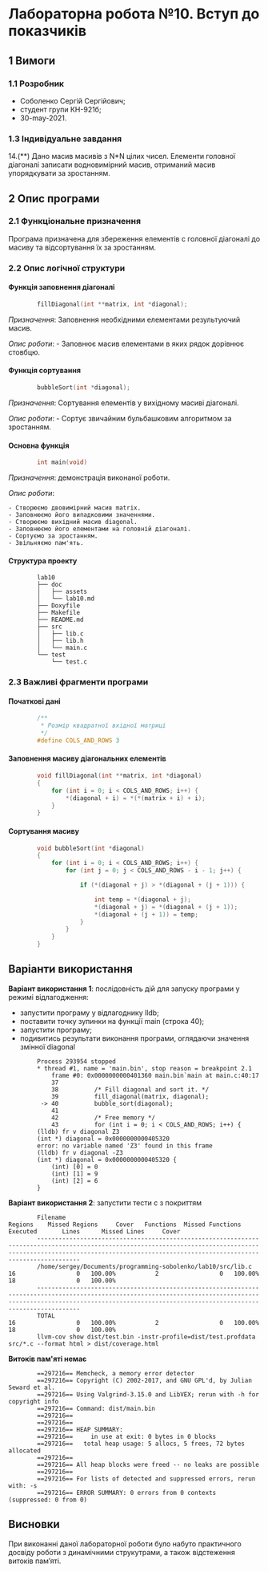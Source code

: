 # Лабораторна робота №10. Вступ до показчиків

## 1 Вимоги

### 1.1 Розробник

* Соболенко Cергій Сергійович;
* студент групи КН-921б;
* 30-may-2021.

### 1.3 Індивідуальне завдання

14.(**) Дано масив масивів з N*N цілих чисел. Елементи головної діагоналі записати водновимірний масив, отриманий масив упорядкувати за зростанням.

## 2 Опис програми

### 2.1 Функціональне призначення

Програма призначена для збереження елементів с головної діагоналі до масиву та відсортування їх
за зростанням.

### 2.2 Опис логічної структури

#### Функція заповнення діагоналі

```c
		fillDiagonal(int **matrix, int *diagonal);
```

*Призначення*: Заповнення необхідними елементами результуючий масив.

*Опис роботи*:
    - Заповнює масив елементами в яких рядок дорівнює стовбцю.

#### Функція сортування

```c
		bubbleSort(int *diagonal);
```

*Призначення*: Сортування елементів у вихідному масиві діагоналі.

*Опис роботи*: 
    - Сортує звичайним бульбашковим алгоритмом за зростанням.

#### Основна функція

```c
		int main(void)
```

*Призначення*: демонстрація виконаної роботи.

*Опис роботи*: 

    - Створюємо двовимірний масив matrix.
    - Заповнюємо його випадковими значеннями.
    - Створюємо вихідний масив diagonal.
    - Заповнюємо його елементами на головній діагоналі.
    - Сортуємо за зростанням.
    - Звільняємо пам'ять.

#### Структура проекту

```
        lab10
        ├── doc
        │   ├── assets
        │   └── lab10.md
        ├── Doxyfile
        ├── Makefile
        ├── README.md
        ├── src
        │   ├── lib.c
        │   ├── lib.h
        │   └── main.c
        └── test
            └── test.c

```

### 2.3 Важливі фрагменти програми

#### Початкові дані

```c
        /**
         * Розмір квадратної вхідної матриці
         */
        #define COLS_AND_ROWS 3
```

#### Заповнення масиву діагональних елементів

```c
        void fillDiagonal(int **matrix, int *diagonal)
        {
            for (int i = 0; i < COLS_AND_ROWS; i++) {
                *(diagonal + i) = *(*(matrix + i) + i);
            }
        }
```

#### Сортування масиву

```c
        void bubbleSort(int *diagonal)
        {
            for (int i = 0; i < COLS_AND_ROWS; i++) {
                for (int j = 0; j < COLS_AND_ROWS - i - 1; j++) {

                    if (*(diagonal + j) > *(diagonal + (j + 1))) {

                        int temp = *(diagonal + j);
                        *(diagonal + j) = *(diagonal + (j + 1));
                        *(diagonal + (j + 1)) = temp;
                    }
                }
            }
        }
```

## Варіанти використання

**Варіант використання 1**: послідовність дій для запуску програми у режимі відлагодження:

- запустити програму у відлагоднику lldb;
- поставити точку зупинки на функції main (строка 40);
- запустити програму;
- подивитись результати виконання програми, оглядаючи значення змінної diagonal

```
        Process 293954 stopped
        * thread #1, name = 'main.bin', stop reason = breakpoint 2.1
            frame #0: 0x0000000000401360 main.bin`main at main.c:40:17
            37  	
            38  	    /* Fill diagonal and sort it. */
            39  	    fill_diagonal(matrix, diagonal);
         -> 40  	    bubble_sort(diagonal);
            41  	
            42  	    /* Free memory */
            43  		for (int i = 0; i < COLS_AND_ROWS; i++) {
        (lldb) fr v diagonal Z3
        (int *) diagonal = 0x0000000000405320
        error: no variable named 'Z3' found in this frame
        (lldb) fr v diagonal -Z3
        (int *) diagonal = 0x0000000000405320 {
            (int) [0] = 0
            (int) [1] = 9
            (int) [2] = 6
        }
```
**Варіант використання 2**: запустити тести с з покриттям
```
        Filename                                                         Regions    Missed Regions     Cover   Functions  Missed Functions  Executed       Lines      Missed Lines     Cover
        ------------------------------------------------------------------------------------------------------------------------------------------------------------------------------------------------------------------------------
        /home/sergey/Documents/programming-sobolenko/lab10/src/lib.c          16                 0   100.00%           2                 0   100.00%          18                 0   100.00%
        ------------------------------------------------------------------------------------------------------------------------------------------------------------------------------------------------------------------------------
        TOTAL                                                                 16                 0   100.00%           2                 0   100.00%          18                 0   100.00%
        llvm-cov show dist/test.bin -instr-profile=dist/test.profdata src/*.c --format html > dist/coverage.html

```

**Витоків пам'яті немає**
```
        ==297216== Memcheck, a memory error detector
        ==297216== Copyright (C) 2002-2017, and GNU GPL'd, by Julian Seward et al.
        ==297216== Using Valgrind-3.15.0 and LibVEX; rerun with -h for copyright info
        ==297216== Command: dist/main.bin
        ==297216== 
        ==297216== 
        ==297216== HEAP SUMMARY:
        ==297216==     in use at exit: 0 bytes in 0 blocks
        ==297216==   total heap usage: 5 allocs, 5 frees, 72 bytes allocated
        ==297216== 
        ==297216== All heap blocks were freed -- no leaks are possible
        ==297216== 
        ==297216== For lists of detected and suppressed errors, rerun with: -s
        ==297216== ERROR SUMMARY: 0 errors from 0 contexts (suppressed: 0 from 0)
```

## Висновки

При виконанні даної лабораторної роботи було набуто практичного досвіду роботи з динамічними
струкутрами, а також відстеження витоків памʼяті.